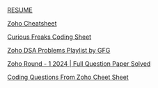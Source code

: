 [RESUME](https://docs.google.com/document/d/1i7O0cZW8XfkYW-P4J6qkCudsCilmvkIdi1TPiRdTSM8/edit?pli=1&tab=t.0)<br/>

[Zoho Cheatsheet](https://docs.google.com/document/d/1C9AmL3lmO_B-Ufhh_rDN_X9NKFIJrF6Ru3dS2FdoJrk/edit?tab=t.0)<br/>

[Curious Freaks Coding Sheet](https://docs.google.com/spreadsheets/d/1P3RXgZju_2OzZyJaRtu6D3Kx-Eks38X09_zJ8aj2zy8/edit?gid=0#gid=0)<br/>

[Zoho DSA Problems Playlist by GFG](https://www.geeksforgeeks.org/explore?page=1&company=Zoho&sortBy=submissions&itm_source=geeksforgeeks&itm_medium=main_header&itm_campaign=practice_header)<br/>  

[Zoho Round - 1 2024 | Full Question Paper Solved](https://youtu.be/5BUSEi6AkVs?si=LVAORxdMth4zp9AL)<br/>  

[Coding Questions From Zoho Cheet Sheet](https://docs.google.com/document/d/1U4B99Z7plkCM-1r1XU_bt4V25i2Y3nHWPSwQzledIy4/edit?tab=t.0)

